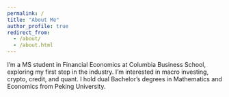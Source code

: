 ```yaml
---
permalink: /
title: "About Me"
author_profile: true
redirect_from: 
  - /about/
  - /about.html
---
```


I’m a MS student in Financial Economics at Columbia Business School, exploring my first step in the industry. I’m interested in macro investing, crypto, credit, and quant. I hold dual Bachelor’s degrees in Mathematics and Economics from Peking University.
